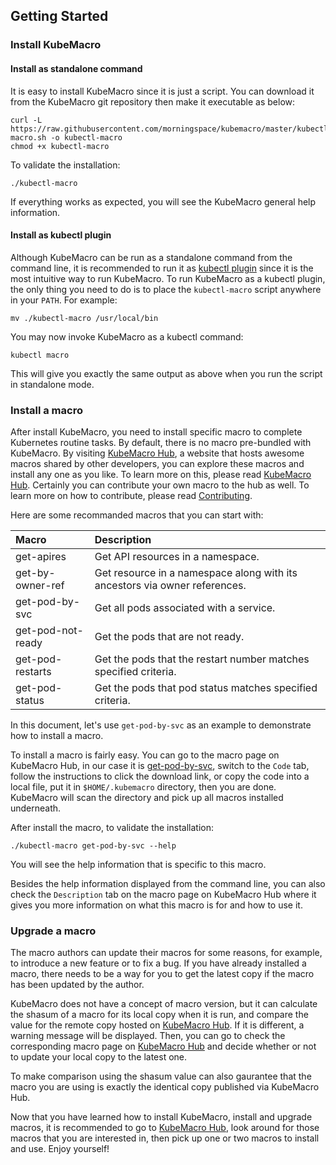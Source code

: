 ## Getting Started

### Install KubeMacro

#### Install as standalone command

It is easy to install KubeMacro since it is just a script. You can download it from the KubeMacro git repository then make it executable as below:
```shell
curl -L https://raw.githubusercontent.com/morningspace/kubemacro/master/kubectl-macro.sh -o kubectl-macro
chmod +x kubectl-macro
```

To validate the installation:
```shell
./kubectl-macro
```

If everything works as expected, you will see the KubeMacro general help information.

#### Install as kubectl plugin

Although KubeMacro can be run as a standalone command from the command line, it is recommended to run it as [kubectl plugin](https://kubernetes.io/docs/tasks/extend-kubectl/kubectl-plugins/) since it is the most intuitive way to run KubeMacro. To run KubeMacro as a kubectl plugin, the only thing you need to do is to place the `kubectl-macro` script anywhere in your `PATH`. For example:
```shell
mv ./kubectl-macro /usr/local/bin
```

You may now invoke KubeMacro as a kubectl command:
```shell
kubectl macro
```

This will give you exactly the same output as above when you run the script in standalone mode.
<!--
#### Install using Krew

KubeMacro has been submitted to [krew](https://krew.sigs.k8s.io/) as a kubectl plugin distributed on the centralized [krew-index](https://krew.sigs.k8s.io/plugins/), so you can install KubeMacro directly using krew as well:
```shell
krew install macro
```
-->
### Install a macro

After install KubeMacro, you need to install specific macro to complete Kubernetes routine tasks. By default, there is no macro pre-bundled with KubeMacro. By visiting [KubeMacro Hub](https://morningspace.github.io/kubemacro-hub/), a website that hosts awesome macros shared by other developers, you can explore these macros and install any one as you like. To learn more on this, please read [KubeMacro Hub](kubeMacro-hub.md). Certainly you can contribute your own macro to the hub as well. To learn more on how to contribute, please read [Contributing](contributing.md).

Here are some recommanded macros that you can start with:

| Macro             | Description
|:------------------|:-----------------------------
| get-apires        | Get API resources in a namespace.
| get-by-owner-ref  | Get resource in a namespace along with its ancestors via owner references.
| get-pod-by-svc    | Get all pods associated with a service.
| get-pod-not-ready | Get the pods that are not ready.
| get-pod-restarts  | Get the pods that the restart number matches specified criteria.
| get-pod-status    | Get the pods that pod status matches specified criteria.

In this document, let's use `get-pod-by-svc` as an example to demonstrate how to install a macro.

To install a macro is fairly easy. You can go to the macro page on KubeMacro Hub, in our case it is [get-pod-by-svc](https://morningspace.github.io/kubemacro-hub/macros/#/docs/get-pod-by-svc), switch to the `Code` tab, follow the instructions to click the download link, or copy the code into a local file, put it in `$HOME/.kubemacro` directory, then you are done. KubeMacro will scan the directory and pick up all macros installed underneath.

After install the macro, to validate the installation:
```shell
./kubectl-macro get-pod-by-svc --help
```
You will see the help information that is specific to this macro.

Besides the help information displayed from the command line, you can also check the `Description` tab on the macro page on KubeMacro Hub where it gives you more information on what this macro is for and how to use it.

### Upgrade a macro

The macro authors can update their macros for some reasons, for example, to introduce a new feature or to fix a bug. If you have already installed a macro, there needs to be a way for you to get the latest copy if the macro has been updated by the author.

KubeMacro does not have a concept of macro version, but it can calculate the shasum of a macro for its local copy when it is run, and compare the value for the remote copy hosted on [KubeMacro Hub](https://morningspace.github.io/kubemacro-hub/). If it is different, a warning message will be displayed. Then, you can go to check the corresponding macro page on [KubeMacro Hub](https://morningspace.github.io/kubemacro-hub/) and decide whether or not to update your local copy to the latest one.

To make comparison using the shasum value can also gaurantee that the macro you are using is exactly the identical copy published via KubeMacro Hub.

Now that you have learned how to install KubeMacro, install and upgrade macros, it is recommended to go to [KubeMacro Hub](https://morningspace.github.io/kubemacro-hub/), look around for those macros that you are interested in, then pick up one or two macros to install and use. Enjoy yourself!